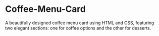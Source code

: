# Coffee-Menu-Card
A beautifully designed coffee menu card using HTML and CSS, featuring two elegant sections: one for coffee options and the other for desserts. 
